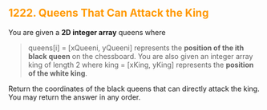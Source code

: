 <h2 style="color:#F90;">1222. Queens That Can Attack the King</h2>

You are given a **2D integer array** queens where 
> queens[i] = [xQueeni, yQueeni] represents the **position of the ith black queen** on the chessboard. 
You are also given an integer array king of length 2 where 
> king = [xKing, yKing] represents the **position of the white king**.

Return the coordinates of the black queens that can directly attack the king. You may return the answer in any order.